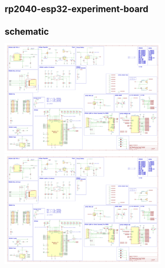 # rp2040-esp32-experiment-board


# schematic

![rp2040-esp32-experiment-board schematic](./hardware/schematic.svg)
<img src="./hardware/schematic.svg">
